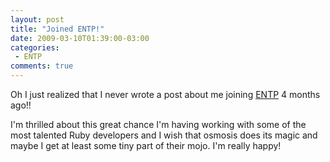 ```yaml
---
layout: post
title: "Joined ENTP!"
date: 2009-03-10T01:39:00-03:00
categories:
 - ENTP
comments: true
---
```

Oh I just realized that I never wrote a post about me joining [ENTP](http://entp.com) 4 months ago!!

I'm thrilled about this great chance I'm having working with some of the most talented Ruby developers and I wish that osmosis does its magic and maybe I get at least some tiny part of their mojo. I'm really happy!
